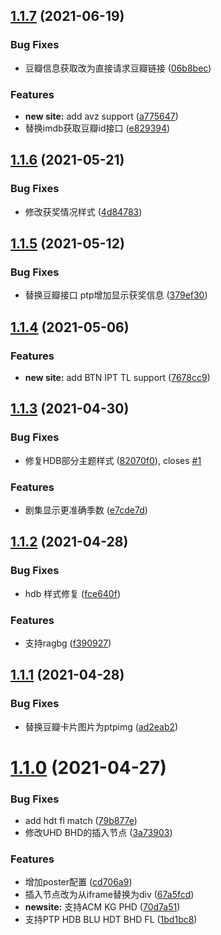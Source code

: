 ## [1.1.7](https://github.com/techmovie/DouBan-Info-for-PT/compare/1.1.6...1.1.7) (2021-06-19)


### Bug Fixes

* 豆瓣信息获取改为直接请求豆瓣链接 ([06b8bec](https://github.com/techmovie/DouBan-Info-for-PT/commit/06b8bec4cf14daddaebf20efefaf33b644243b08))


### Features

* **new site:** add  avz support ([a775647](https://github.com/techmovie/DouBan-Info-for-PT/commit/a7756470c659f7e85239b6ff2e1744c2b4a6becf))
* 替换imdb获取豆瓣id接口 ([e829394](https://github.com/techmovie/DouBan-Info-for-PT/commit/e829394c3d99ee8b40dc2f1cf458598f24ef58fa))



## [1.1.6](https://github.com/techmovie/DouBan-Info-for-PT/compare/1.1.5...1.1.6) (2021-05-21)


### Bug Fixes

* 修改获奖情况样式 ([4d84783](https://github.com/techmovie/DouBan-Info-for-PT/commit/4d8478366ad68b21c55a9208bea32c5643074fa7))



## [1.1.5](https://github.com/techmovie/DouBan-Info-for-PT/compare/1.1.4...1.1.5) (2021-05-12)


### Bug Fixes

* 替换豆瓣接口 ptp增加显示获奖信息 ([379ef30](https://github.com/techmovie/DouBan-Info-for-PT/commit/379ef302322810005bbc2c4f4303e248cd0a81fb))



## [1.1.4](https://github.com/techmovie/DouBan-Info-for-PT/compare/1.1.3...1.1.4) (2021-05-06)


### Features

* **new site:** add BTN IPT TL support ([7678cc9](https://github.com/techmovie/DouBan-Info-for-PT/commit/7678cc995fe83405b258a6967b1a51c7db4b536b))



## [1.1.3](https://github.com/techmovie/DouBan-Info-for-PT/compare/1.1.2...1.1.3) (2021-04-30)


### Bug Fixes

* 修复HDB部分主题样式 ([82070f0](https://github.com/techmovie/DouBan-Info-for-PT/commit/82070f052d02c43bf82f435032aa80c5e7c2287d)), closes [#1](https://github.com/techmovie/DouBan-Info-for-PT/issues/1)


### Features

* 剧集显示更准确季数 ([e7cde7d](https://github.com/techmovie/DouBan-Info-for-PT/commit/e7cde7dbf6938137105c39c60fb067f356b906fa))



## [1.1.2](https://github.com/techmovie/DouBan-Info-for-PT/compare/1.1.1...1.1.2) (2021-04-28)


### Bug Fixes

* hdb 样式修复 ([fce640f](https://github.com/techmovie/DouBan-Info-for-PT/commit/fce640fda63d21261b058c6797eac02ac8917aaa))


### Features

* 支持ragbg ([f390927](https://github.com/techmovie/DouBan-Info-for-PT/commit/f390927c4e31a1fe6db3a2977227c91f47a6d365))



## [1.1.1](https://github.com/techmovie/DouBan-Info-for-PT/compare/1.1.0...1.1.1) (2021-04-28)


### Bug Fixes

* 替换豆瓣卡片图片为ptpimg ([ad2eab2](https://github.com/techmovie/DouBan-Info-for-PT/commit/ad2eab2097ffef4360652ae2d65aca41284f546e))



# [1.1.0](https://github.com/techmovie/DouBan-Info-for-PT/compare/1bd1bc861f6de6fb08eaa42daa5b3d339b2496a6...1.1.0) (2021-04-27)


### Bug Fixes

* add hdt fl match ([79b877e](https://github.com/techmovie/DouBan-Info-for-PT/commit/79b877e73633c7811949914f28695cec81a6cb92))
* 修改UHD BHD的插入节点 ([3a73903](https://github.com/techmovie/DouBan-Info-for-PT/commit/3a73903df5d326e20c7dc943b364bde1249d7b01))


### Features

* 增加poster配置 ([cd706a9](https://github.com/techmovie/DouBan-Info-for-PT/commit/cd706a9a0f87db8c79bddd2a5c25572c2530a8ce))
* 插入节点改为从iframe替换为div ([67a5fcd](https://github.com/techmovie/DouBan-Info-for-PT/commit/67a5fcdd64680db9dc921e96d3a51d378bdda6ef))
* **newsite:** 支持ACM KG PHD ([70d7a51](https://github.com/techmovie/DouBan-Info-for-PT/commit/70d7a51647d5219ca4ff46083f7d1723695b80c8))
* 支持PTP HDB BLU HDT BHD FL ([1bd1bc8](https://github.com/techmovie/DouBan-Info-for-PT/commit/1bd1bc861f6de6fb08eaa42daa5b3d339b2496a6))



